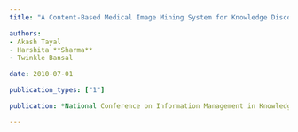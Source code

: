 ```yaml
---
title: "A Content-Based Medical Image Mining System for Knowledge Discovery in Medical Images"

authors:
- Akash Tayal
- Harshita **Sharma**
- Twinkle Bansal

date: 2010-07-01

publication_types: ["1"]

publication: *National Conference on Information Management in Knowledge Economy 2010*

---
```

